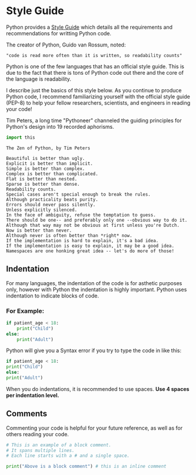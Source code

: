 # Style Guide

Python provides a [Style Guide](https://www.python.org/dev/peps/pep-0008/#code-lay-out) which details all the requirements and recommendations for writting Python code.

The creator of Python, Guido van Rossum, noted: 

    "code is read more often than it is written, so readability counts" 
    
Python is one of the few languages that has an official style guide. This is due to the fact that there is tons of Python code out there and the core of the language is readability. 

I describe just the basics of this style below. As you continue to produce Python code, I recommend familiarizing yourself with the official style guide (PEP-8) to help your fellow researchers, scientists, and engineers in reading your code! 


Tim Peters, a long time "Pythoneer" channeled the guiding principles for Python's design into 19 recorded aphorisms. 

```python
import this 
```
    The Zen of Python, by Tim Peters

    Beautiful is better than ugly.
    Explicit is better than implicit.
    Simple is better than complex.
    Complex is better than complicated.
    Flat is better than nested.
    Sparse is better than dense.
    Readability counts.
    Special cases aren't special enough to break the rules.
    Although practicality beats purity.
    Errors should never pass silently.
    Unless explicitly silenced.
    In the face of ambiguity, refuse the temptation to guess.
    There should be one-- and preferably only one --obvious way to do it.
    Although that way may not be obvious at first unless you're Dutch.
    Now is better than never.
    Although never is often better than *right* now.
    If the implementation is hard to explain, it's a bad idea.
    If the implementation is easy to explain, it may be a good idea.
    Namespaces are one honking great idea -- let's do more of those!

## Indentation

For many languages, the indentation of the code is for asthetic purposes only, however with Python the indentation is highly important. 
Python uses indentation to indicate blocks of code. 

### For Example:

```python
if patient_age < 18:
    print("Child")
else:
    print("Adult")
```  

Python will give you a Syntax error if you try to type the code in like this: 
```python
if patient_age < 18:
print("Child")
else:
print("Adult")
```

When you do indentations, it is recommended to use spaces. **Use 4 spaces per indentation level.**


## Comments
Commenting your code is helpful for your future reference, as well as for others reading your code. 

```python
# This is an example of a block comment. 
# It spans multiple lines. 
# Each line starts with a # and a single space. 

print("Above is a block comment") # this is an inline comment
```
